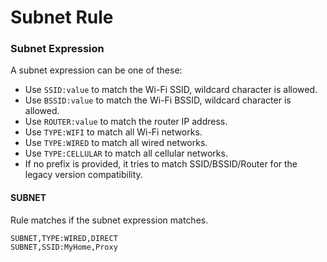 Subnet Rule
===========

### Subnet Expression

A subnet expression can be one of these:

*   Use `SSID:value` to match the Wi-Fi SSID, wildcard character is allowed.
*   Use `BSSID:value` to match the Wi-Fi BSSID, wildcard character is allowed.
*   Use `ROUTER:value` to match the router IP address.
*   Use `TYPE:WIFI` to match all Wi-Fi networks.
*   Use `TYPE:WIRED` to match all wired networks.
*   Use `TYPE:CELLULAR` to match all cellular networks.
*   If no prefix is provided, it tries to match SSID/BSSID/Router for the legacy version compatibility.

#### SUBNET

Rule matches if the subnet expression matches.

    SUBNET,TYPE:WIRED,DIRECT
    SUBNET,SSID:MyHome,Proxy